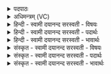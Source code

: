 <details><summary>पदपाठः</summary>

अ॒भि। त्वा॒। शू॒र॒। नो॒नु॒मः॒। अदु॑ग्धा इ॒वेत्यदु॑ग्धाःऽइव। धे॒नवः॑। ईशा॑नम्। अ॒स्य। जग॑तः। स्व॒र्दृश॒मिति॑ स्वः॒दृऽश॑म्। ईशा॑नम्। इ॒न्द्र॒। त॒स्थुषः॑। ३५।
</details>

<details><summary>अधिमन्त्रम् (VC)</summary>

- वायुर्देवता
- वसिष्ठ ऋषिः
- स्वराडनुष्टुप्
- गान्धारः
</details>

<details><summary>हिन्दी - स्वामी दयानन्द सरस्वती  - विषयः</summary>

अब राजधर्म विषय अगले मन्त्र में कहते हैं ॥
</details>

<details><summary>हिन्दी - स्वामी दयानन्द सरस्वती  - पदार्थः</summary>

पदार्थान्वयभाषाः -  हे (शूर) निर्भय (इन्द्र) सभापते (अदुग्धा इव) बिना दूध की (धेनवः) गौओं के समान हम लोग (अस्य) इस (जगतः) चर तथा (तस्थुषः) अचर संसार के (ईशानम्) नियन्ता (स्वर्दृशम्) सुखपूर्वक देखने योग्य ईश्वर के तुल्य (ईशानम्) समर्थ (त्वा) आप को (अभि, नोनुमः) सन्मुख से सत्कार वा प्रशंसा करें ॥३५ ॥
</details>

<details><summary>हिन्दी - स्वामी दयानन्द सरस्वती  - भावार्थः</summary>

भावार्थभाषाः -  इस मन्त्र में उपमालङ्कार है। हे राजन् ! जो आप पक्षपात छोड़ के ईश्वर के तुल्य न्यायाधीश होवें, जो कदाचित् हम लोग कर भी न देवें तो भी हमारी रक्षा करें तो आप के अनुकूल हम सदा रहें ॥३५ ॥
</details>

<details><summary>संस्कृत - स्वामी दयानन्द सरस्वती  - विषयः</summary>

अथ राजधर्ममाह ॥
</details>

<details><summary>संस्कृत - स्वामी दयानन्द सरस्वती  - पदार्थः</summary>

पदार्थान्वयभाषाः -  हे शूरेन्द्र ! धेनवोऽदुग्धा इव वयमस्य जगतस्तस्थुष ईशानं स्वर्दृशमिवेशानं त्वाऽभिनोनुमः ॥३५ ॥
</details>

<details><summary>संस्कृत - स्वामी दयानन्द सरस्वती  - भावार्थः</summary>

भावार्थभाषाः -  अत्रोपमालङ्कारः। हे राजन् ! यदि भवान् पक्षपातं विहायेश्वरवन्न्यायाधीशो भवेद् यदि कदाचिद्वयं करमपि न दद्याम तथाऽप्यस्मान् रक्षेत् तर्हि त्वदनुकूला वयं सदा भवेम ॥५ ॥
</details>